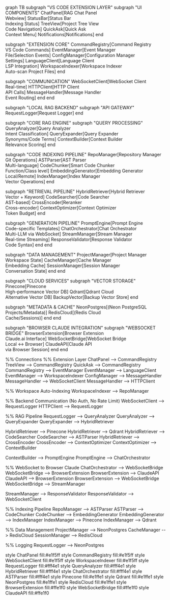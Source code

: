graph TB
 subgraph "VS CODE EXTENSION LAYER"
 subgraph "UI COMPONENTS"
 ChatPanel[RAG Chat Panel<br/>Webview]
 StatusBar[Status Bar<br/>Indexing Status]
 TreeView[Project Tree View<br/>Code Navigation]
 QuickAsk[Quick Ask<br/>Context Menu]
 Notifications[Notifications]
 end
 
 subgraph "EXTENSION CORE"
 CommandRegistry[Command Registry<br/>VS Code Commands]
 EventManager[Event Manager<br/>File/Selection Events]
 ConfigManager[Configuration Manager<br/>Settings]
 LanguageClient[Language Client<br/>LSP Integration]
 WorkspaceIndexer[Workspace Indexer<br/>Auto-scan Project Files]
 end
 
 subgraph "COMMUNICATION"
 WebSocketClient[WebSocket Client<br/>Real-time]
 HTTPClient[HTTP Client<br/>API Calls]
 MessageHandler[Message Handler<br/>Event Routing]
 end
 end
 
 subgraph "LOCAL RAG BACKEND"
 subgraph "API GATEWAY"
 RequestLogger[Request Logger]
 end
 
 subgraph "CORE RAG ENGINE"
 subgraph "QUERY PROCESSING"
 QueryAnalyzer[Query Analyzer<br/>Intent Classification]
 QueryExpander[Query Expander<br/>Synonyms/Code Terms]
 ContextBuilder[Context Builder<br/>Relevance Scoring]
 end
 
 subgraph "CODE INDEXING PIPELINE"
 RepoManager[Repository Manager<br/>Git Operations]
 ASTParser[AST Parser<br/>Multi-language]
 CodeChunker[Smart Code Chunker<br/>Function/Class level]
 EmbeddingGenerator[Embedding Generator<br/>Local/Remote]
 IndexManager[Index Manager<br/>Vector Operations]
 end
 
 subgraph "RETRIEVAL PIPELINE"
 HybridRetriever[Hybrid Retriever<br/>Vector + Keyword]
 CodeSearcher[Code Searcher<br/>AST-based]
 CrossEncoder[Reranker<br/>Cross-encoder]
 ContextOptimizer[Context Optimizer<br/>Token Budget]
 end
 
 subgraph "GENERATION PIPELINE"
 PromptEngine[Prompt Engine<br/>Code-specific Templates]
 ChatOrchestrator[Chat Orchestrator<br/>Multi-LLM via WebSocket]
 StreamManager[Stream Manager<br/>Real-time Streaming]
 ResponseValidator[Response Validator<br/>Code Syntax]
 end
 end
 
 subgraph "DATA MANAGEMENT"
 ProjectManager[Project Manager<br/>Workspace State]
 CacheManager[Cache Manager<br/>Embedding Cache]
 SessionManager[Session Manager<br/>Conversation State]
 end
 end
 
 subgraph "CLOUD SERVICES"
 subgraph "VECTOR STORAGE"
 Pinecone[Pinecone<br/>High-performance Vector DB]
 Qdrant[Qdrant Cloud<br/>Alternative Vector DB]
 BackupVector[Backup Vector Store]
 end
 
 subgraph "METADATA & CACHE"
 NeonPostgres[(Neon PostgreSQL<br/>Projects/Metadata)]
 RedisCloud[(Redis Cloud<br/>Cache/Sessions)]
 end
 end
 
 subgraph "BROWSER CLAUDE INTEGRATION"
 subgraph "WEBSOCKET BRIDGE"
 BrowserExtension[Browser Extension<br/>Claude.ai Interface]
 WebSocketBridge[WebSocket Bridge<br/>Local ↔ Browser]
 ClaudeAPI[Claude API<br/>via Browser Session]
 end
 end
 
 %% Connections
 %% Extension Layer
 ChatPanel --> CommandRegistry
 TreeView --> CommandRegistry
 QuickAsk --> CommandRegistry
 CommandRegistry --> EventManager
 EventManager --> LanguageClient
 EventManager --> WorkspaceIndexer
 ConfigManager --> MessageHandler
 MessageHandler --> WebSocketClient
 MessageHandler --> HTTPClient
 
 %% Workspace Auto-Indexing
 WorkspaceIndexer --> RepoManager
 
 %% Backend Communication (No Auth, No Rate Limit)
 WebSocketClient --> RequestLogger
 HTTPClient --> RequestLogger
 
 %% RAG Pipeline
 RequestLogger --> QueryAnalyzer
 QueryAnalyzer --> QueryExpander
 QueryExpander --> HybridRetriever
 
 HybridRetriever --> Pinecone
 HybridRetriever --> Qdrant
 HybridRetriever --> CodeSearcher
 CodeSearcher --> ASTParser
 HybridRetriever --> CrossEncoder
 CrossEncoder --> ContextOptimizer
 ContextOptimizer --> ContextBuilder
 
 ContextBuilder --> PromptEngine
 PromptEngine --> ChatOrchestrator
 
 %% WebSocket to Browser Claude
 ChatOrchestrator --> WebSocketBridge
 WebSocketBridge --> BrowserExtension
 BrowserExtension --> ClaudeAPI
 ClaudeAPI --> BrowserExtension
 BrowserExtension --> WebSocketBridge
 WebSocketBridge --> StreamManager
 
 StreamManager --> ResponseValidator
 ResponseValidator --> WebSocketClient
 
 %% Indexing Pipeline
 RepoManager --> ASTParser
 ASTParser --> CodeChunker
 CodeChunker --> EmbeddingGenerator
 EmbeddingGenerator --> IndexManager
 IndexManager --> Pinecone
 IndexManager --> Qdrant
 
 %% Data Management
 ProjectManager --> NeonPostgres
 CacheManager --> RedisCloud
 SessionManager --> RedisCloud
 
 %% Logging
 RequestLogger --> NeonPostgres
 
 style ChatPanel fill:#e1f5ff
 style CommandRegistry fill:#e1f5ff
 style WebSocketClient fill:#e1f5ff
 style WorkspaceIndexer fill:#e1f5ff
 style RequestLogger fill:#fff4e1
 style QueryAnalyzer fill:#fff4e1
 style HybridRetriever fill:#fff4e1
 style ChatOrchestrator fill:#fff4e1
 style ASTParser fill:#fff4e1
 style Pinecone fill:#e1ffe1
 style Qdrant fill:#e1ffe1
 style NeonPostgres fill:#e1ffe1
 style RedisCloud fill:#e1ffe1
 style BrowserExtension fill:#ffe1f0
 style WebSocketBridge fill:#ffe1f0
 style ClaudeAPI fill:#ffe1f0